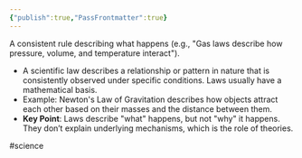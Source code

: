 ```yaml
---
{"publish":true,"PassFrontmatter":true}
---
```


A consistent rule describing what happens (e.g., "Gas laws describe how pressure, volume, and temperature interact").

- A scientific law describes a relationship or pattern in nature that is consistently observed under specific conditions. Laws usually have a mathematical basis.
- Example: Newton's Law of Gravitation describes how objects attract each other based on their masses and the distance between them.
- **Key Point**: Laws describe "what" happens, but not "why" it happens. They don’t explain underlying mechanisms, which is the role of theories.

#science 
